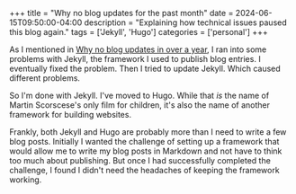 +++
title = "Why no blog updates for the past month"
date = 2024-06-15T09:50:00-04:00
description = "Explaining how technical issues paused this blog again."
tags = ['Jekyll', 'Hugo']
categories = ['personal']
+++

As I mentioned in [Why no blog updates in over a year](../2024-03-02-absence/), I ran into some problems with Jekyll, the framework I used to publish blog entries. I eventually fixed the problem. Then I tried to update Jekyll. Which caused different problems.

So I'm done with Jekyll. I've moved to Hugo. While that _is_ the name of Martin Scorscese's only film for children, it's also the name of another framework for building websites.

Frankly, both Jekyll and Hugo are probably more than I need to write a few blog posts. Initially I wanted the challenge of setting up a framework that would allow me to write my blog posts in Markdown and not have to think too much about publishing. But once I had successfully completed the challenge, I found I didn't need the headaches of keeping the framework working.
